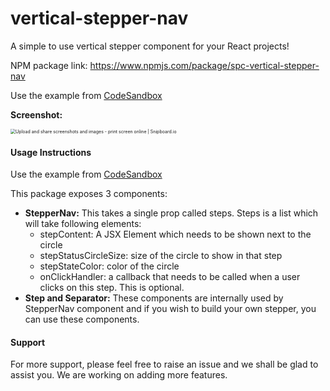 # vertical-stepper-nav
A simple to use vertical stepper component for your React projects!

NPM package link:  https://www.npmjs.com/package/spc-vertical-stepper-nav

Use the example from [CodeSandbox](https://codesandbox.io/s/recursing-morse-3h7oo?file=/src/App.tsx)

**Screenshot:**

<img src="https://snipboard.io/VEYnBt.jpg" alt="Upload and share screenshots and images - print screen online | Snipboard.io" style="zoom:50%;" />

#### Usage Instructions

Use the example from [CodeSandbox](https://codesandbox.io/s/recursing-morse-3h7oo?file=/src/App.tsx)

This package exposes 3 components:

* **StepperNav:** This takes a single prop called steps. Steps is a list which will take following elements:
  * stepContent: A JSX Element which needs to be shown next to the circle
  * stepStatusCircleSize: size of the circle to show in that step
  * stepStateColor: color of the circle 
  * onClickHandler: a callback that needs to be called when a user clicks on this step. This is optional.
* **Step and Separator:** These components are internally used by StepperNav component and if you wish to build your own stepper, you can use these components.

#### Support

For more support, please feel free to raise an issue and we shall be glad to assist you. We are working on adding more features.

